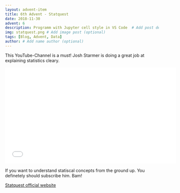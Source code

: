 ```yaml
---
layout: advent-item
title: 6th Advent - Statquest
date: 2018-11-30
advent: 6
description: Programm with Jupyter cell style in VS Code  # Add post description (optional)
img: statquest.png # Add image post (optional)
tags: [Blog, Advent, Data]
author: # Add name author (optional)
---
```

This YouTube-Channel is a must!
Josh Starmer is doing a great job at explaining statistics cleary.
<iframe width="560" height="315" src="//www.youtube.com/watch?v=NEaUSP4YerM" frameborder="0" allow="accelerometer; autoplay; encrypted-media; gyroscope; picture-in-picture" allowfullscreen></iframe>

If you want to understand statiscal concepts from the ground up. You definetely should subscribe him. Bam!


[Statquest official website][statquest]


[statquest]:https://statquest.org
